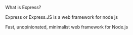 What is Express?

Express or Express.JS is a web framework for node js

Fast, unopinionated, minimalist web framework for Node.js